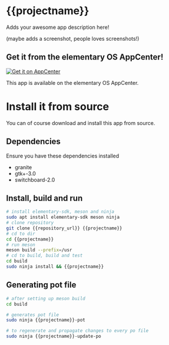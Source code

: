 # {{projectname}} 

Adds your awesome app description here!

(maybe adds a screenshot, people loves screenshots!)

## Get it from the elementary OS AppCenter!

[![Get it on AppCenter](https://appcenter.elementary.io/badge.svg)](https://appcenter.elementary.io/{{projectname}})

This app is available on the elementary OS AppCenter.

# Install it from source

You can of course download and install this app from source.

## Dependencies

Ensure you have these dependencies installed

* granite
* gtk+-3.0
* switchboard-2.0

## Install, build and run

```bash
# install elementary-sdk, meson and ninja 
sudo apt install elementary-sdk meson ninja
# clone repository
git clone {{repository_url}} {{projectname}}
# cd to dir
cd {{projectname}}
# run meson
meson build --prefix=/usr
# cd to build, build and test
cd build
sudo ninja install && {{projectname}}
```

## Generating pot file

```bash
# after setting up meson build
cd build

# generates pot file
sudo ninja {{projectname}}-pot

# to regenerate and propagate changes to every po file
sudo ninja {{projectname}}-update-po
```
